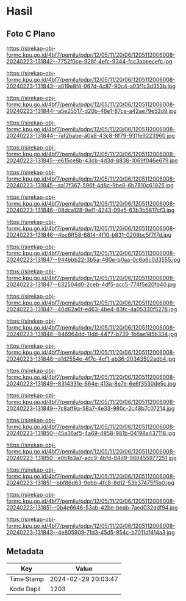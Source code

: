 # Hasil

## Foto C Plano

https://sirekap-obj-formc.kpu.go.id/4bf7/pemilu/pdpr/12/05/11/20/06/1205112006008-20240223-131842--7752f0ce-928f-4efc-9344-fcc3abeecefc.jpg

https://sirekap-obj-formc.kpu.go.id/4bf7/pemilu/pdpr/12/05/11/20/06/1205112006008-20240223-131843--a019e8f4-067d-4c87-90c4-a03f1c3d353b.jpg

https://sirekap-obj-formc.kpu.go.id/4bf7/pemilu/pdpr/12/05/11/20/06/1205112006008-20240223-131844--a5e25517-d20b-46e1-87ce-a42ae79e52d9.jpg

https://sirekap-obj-formc.kpu.go.id/4bf7/pemilu/pdpr/12/05/11/20/06/1205112006008-20240223-131844--7af2babe-a0a8-43c8-8f79-931fe9223960.jpg

https://sirekap-obj-formc.kpu.go.id/4bf7/pemilu/pdpr/12/05/11/20/06/1205112006008-20240223-131845--e615ce8b-43cb-4d3d-8838-1069f046e679.jpg

https://sirekap-obj-formc.kpu.go.id/4bf7/pemilu/pdpr/12/05/11/20/06/1205112006008-20240223-131845--aa17f367-596f-4d8c-9be8-6b7810c61925.jpg

https://sirekap-obj-formc.kpu.go.id/4bf7/pemilu/pdpr/12/05/11/20/06/1205112006008-20240223-131846--08dca128-9ef1-4243-99e5-63b3b5817cf3.jpg

https://sirekap-obj-formc.kpu.go.id/4bf7/pemilu/pdpr/12/05/11/20/06/1205112006008-20240223-131846--4bc6ff58-6814-4f10-b831-0209bc5f7f7d.jpg

https://sirekap-obj-formc.kpu.go.id/4bf7/pemilu/pdpr/12/05/11/20/06/1205112006008-20240223-131847--944bbb22-3b5a-460e-b0aa-0c6a6c0d3555.jpg

https://sirekap-obj-formc.kpu.go.id/4bf7/pemilu/pdpr/12/05/11/20/06/1205112006008-20240223-131847--632504d0-2ceb-4df5-acc5-774f5e20fb40.jpg

https://sirekap-obj-formc.kpu.go.id/4bf7/pemilu/pdpr/12/05/11/20/06/1205112006008-20240223-131847--40d62a6f-e463-4be4-83fc-4a05330f5278.jpg

https://sirekap-obj-formc.kpu.go.id/4bf7/pemilu/pdpr/12/05/11/20/06/1205112006008-20240223-131848--846964dd-11dd-4477-b739-1b6ae145b334.jpg

https://sirekap-obj-formc.kpu.go.id/4bf7/pemilu/pdpr/12/05/11/20/06/1205112006008-20240223-131848--a1d2554e-4f7c-4ef1-ab36-20343502adb4.jpg

https://sirekap-obj-formc.kpu.go.id/4bf7/pemilu/pdpr/12/05/11/20/06/1205112006008-20240223-131849--8314331e-664e-413a-8e7e-6e6f3530de5c.jpg

https://sirekap-obj-formc.kpu.go.id/4bf7/pemilu/pdpr/12/05/11/20/06/1205112006008-20240223-131849--7c8aff9a-58a7-4e33-980c-2c48b7c07214.jpg

https://sirekap-obj-formc.kpu.go.id/4bf7/pemilu/pdpr/12/05/11/20/06/1205112006008-20240223-131850--45a36af5-4a69-4858-981b-04198a437118.jpg

https://sirekap-obj-formc.kpu.go.id/4bf7/pemilu/pdpr/12/05/11/20/06/1205112006008-20240223-131850--e0b1b3a7-adc9-4bfd-84d9-988455977251.jpg

https://sirekap-obj-formc.kpu.go.id/4bf7/pemilu/pdpr/12/05/11/20/06/1205112006008-20240223-131851--bbf86d63-9ebb-4fc8-8d12-53b37475f5b0.jpg

https://sirekap-obj-formc.kpu.go.id/4bf7/pemilu/pdpr/12/05/11/20/06/1205112006008-20240223-131851--0b4e6646-53ab-42be-beab-7aed032ddf94.jpg

https://sirekap-obj-formc.kpu.go.id/4bf7/pemilu/pdpr/12/05/11/20/06/1205112006008-20240223-131843--4e805909-7fd3-45d5-954c-b7011df414a3.jpg


## Metadata

| Key        | Value               |
| ---------- | ------------------- |
| Time Stamp | 2024-02-29 20:03:47 |
| Kode Dapil | 1203                |



